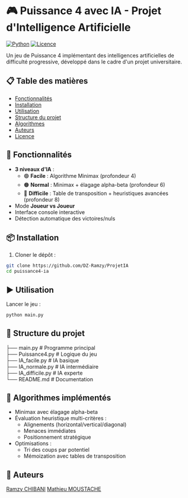# 🎮 Puissance 4 avec IA - Projet d'Intelligence Artificielle

[![Python](https://img.shields.io/badge/Python-3.8%2B-blue)](https://www.python.org/)
[![Licence](https://img.shields.io/badge/Licence-MIT-green)](LICENSE)

Un jeu de Puissance 4 implémentant des intelligences artificielles de difficulté progressive, développé dans le cadre d'un projet universitaire.

## 📋 Table des matières
- [Fonctionnalités](#-fonctionnalités)
- [Installation](#-installation)
- [Utilisation](#-utilisation)
- [Structure du projet](#-structure-du-projet)
- [Algorithmes](#-algorithmes-implémentés)
- [Auteurs](#-auteurs)
- [Licence](#-licence)

## 🚀 Fonctionnalités

- **3 niveaux d'IA** :
  - 🟢 **Facile** : Algorithme Minimax (profondeur 4)
  - 🟠 **Normal** : Minimax + élagage alpha-beta (profondeur 6)
  - 🔴 **Difficile** : Table de transposition + heuristiques avancées (profondeur 8)
- Mode **Joueur vs Joueur**
- Interface console interactive
- Détection automatique des victoires/nuls

## 📦 Installation

1. Cloner le dépôt :
```bash
git clone https://github.com/DZ-Ramzy/ProjetIA
cd puissance4-ia
```

## ▶️ Utilisation
Lancer le jeu :
```bash
python main.py
```

## 🧩 Structure du projet

├── main.py                 # Programme principal<br>
├── Puissance4.py           # Logique du jeu<br>
├── IA_facile.py            # IA basique<br>
├── IA_normale.py           # IA intermédiaire<br>
├── IA_difficile.py         # IA experte<br>
└── README.md               # Documentation<br>

## 🧠 Algorithmes implémentés
+ Minimax avec élagage alpha-beta
+ Évaluation heuristique multi-critères :
  + Alignements (horizontal/vertical/diagonal)
  + Menaces immédiates
  + Positionnement stratégique
+ Optimisations :
  + Tri des coups par potentiel
  + Mémoization avec tables de transposition

## 👥 Auteurs
[Ramzy CHIBANI](https://github.com/DZ-Ramzy)
[Mathieu MOUSTACHE](https://github.com/whoismathieu)
